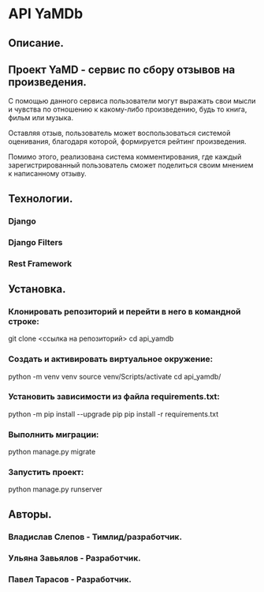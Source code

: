 # API YaMDb
## Описание.
Проект YaMD - сервис по сбору отзывов на произведения.
-----------------------------------------------------------
С помощью данного сервиса пользователи могут выражать свои мысли и чувства по отношению к какому-либо произведению, будь то книга, фильм или музыка.

Оставляя отзыв, пользователь может воспользоваться системой оценивания, благодаря которой, формируется рейтинг произведения.

Помимо этого, реализована система комментирования, где каждый зарегистрированный пользователь сможет поделиться своим мнением к написанному отзыву.

## Технологии.
### Django
### Django Filters
### Rest Framework

## Установка.
### Клонировать репозиторий и перейти в него в командной строке:

git clone <ссылка на репозиторий>
cd api_yamdb

### Cоздать и активировать виртуальное окружение:

python -m venv venv
source venv/Scripts/activate
cd api_yamdb/

### Установить зависимости из файла requirements.txt:

python -m pip install --upgrade pip
pip install -r requirements.txt

### Выполнить миграции:

python manage.py migrate

### Запустить проект:

python manage.py runserver

## Авторы.
### Владислав Слепов - Тимлид/разработчик.
### Ульяна Завьялов - Разработчик.
### Павел Тарасов - Разработчик.